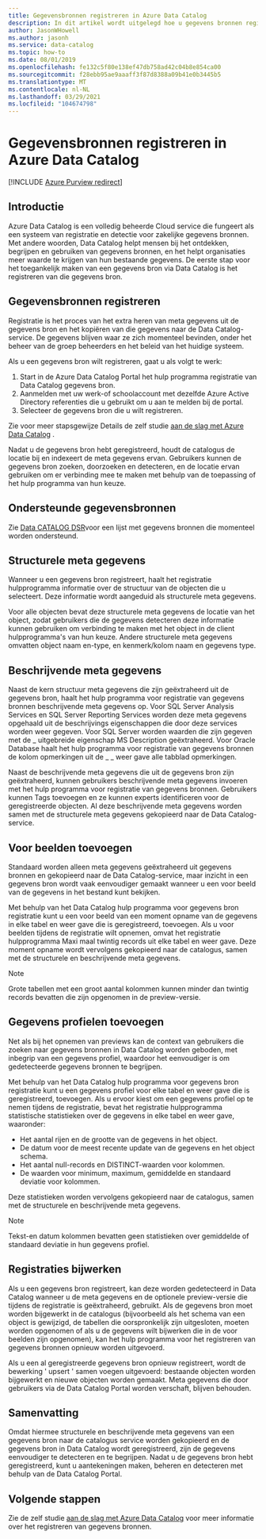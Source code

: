 ```yaml
---
title: Gegevensbronnen registreren in Azure Data Catalog
description: In dit artikel wordt uitgelegd hoe u gegevens bronnen registreert in Azure Data Catalog, met inbegrip van de velden voor meta gegevens die zijn geëxtraheerd tijdens de registratie.
author: JasonWHowell
ms.author: jasonh
ms.service: data-catalog
ms.topic: how-to
ms.date: 08/01/2019
ms.openlocfilehash: fe132c5f80e138ef47db758ad42c04b8e854ca00
ms.sourcegitcommit: f28ebb95ae9aaaff3f87d8388a09b41e0b3445b5
ms.translationtype: MT
ms.contentlocale: nl-NL
ms.lasthandoff: 03/29/2021
ms.locfileid: "104674798"
---
```

# <a name="register-data-sources-in-azure-data-catalog"></a>Gegevensbronnen registreren in Azure Data Catalog

[!INCLUDE [Azure Purview redirect](../../includes/data-catalog-use-purview.md)]

## <a name="introduction"></a>Introductie
Azure Data Catalog is een volledig beheerde Cloud service die fungeert als een systeem van registratie en detectie voor zakelijke gegevens bronnen. Met andere woorden, Data Catalog helpt mensen bij het ontdekken, begrijpen en gebruiken van gegevens bronnen, en het helpt organisaties meer waarde te krijgen van hun bestaande gegevens. De eerste stap voor het toegankelijk maken van een gegevens bron via Data Catalog is het registreren van die gegevens bron.

## <a name="register-data-sources"></a>Gegevensbronnen registreren
Registratie is het proces van het extra heren van meta gegevens uit de gegevens bron en het kopiëren van die gegevens naar de Data Catalog-service. De gegevens blijven waar ze zich momenteel bevinden, onder het beheer van de groep beheerders en het beleid van het huidige systeem.

Als u een gegevens bron wilt registreren, gaat u als volgt te werk:
1. Start in de Azure Data Catalog Portal het hulp programma registratie van Data Catalog gegevens bron. 
2. Aanmelden met uw werk-of schoolaccount met dezelfde Azure Active Directory referenties die u gebruikt om u aan te melden bij de portal.
3. Selecteer de gegevens bron die u wilt registreren.

Zie voor meer stapsgewijze Details de zelf studie [aan de slag met Azure Data Catalog](data-catalog-get-started.md) .

Nadat u de gegevens bron hebt geregistreerd, houdt de catalogus de locatie bij en indexeert de meta gegevens ervan. Gebruikers kunnen de gegevens bron zoeken, doorzoeken en detecteren, en de locatie ervan gebruiken om er verbinding mee te maken met behulp van de toepassing of het hulp programma van hun keuze.

## <a name="supported-data-sources"></a>Ondersteunde gegevensbronnen
Zie [Data CATALOG DSR](data-catalog-dsr.md)voor een lijst met gegevens bronnen die momenteel worden ondersteund.

## <a name="structural-metadata"></a>Structurele meta gegevens
Wanneer u een gegevens bron registreert, haalt het registratie hulpprogramma informatie over de structuur van de objecten die u selecteert. Deze informatie wordt aangeduid als structurele meta gegevens.

Voor alle objecten bevat deze structurele meta gegevens de locatie van het object, zodat gebruikers die de gegevens detecteren deze informatie kunnen gebruiken om verbinding te maken met het object in de client hulpprogramma's van hun keuze. Andere structurele meta gegevens omvatten object naam en-type, en kenmerk/kolom naam en gegevens type.

## <a name="descriptive-metadata"></a>Beschrijvende meta gegevens
Naast de kern structuur meta gegevens die zijn geëxtraheerd uit de gegevens bron, haalt het hulp programma voor registratie van gegevens bronnen beschrijvende meta gegevens op. Voor SQL Server Analysis Services en SQL Server Reporting Services worden deze meta gegevens opgehaald uit de beschrijvings eigenschappen die door deze services worden weer gegeven. Voor SQL Server worden waarden die zijn gegeven met de \_ uitgebreide eigenschap MS Description geëxtraheerd. Voor Oracle Database haalt het hulp programma voor registratie van gegevens bronnen de kolom opmerkingen uit de \_ \_ weer gave alle tabblad opmerkingen.

Naast de beschrijvende meta gegevens die uit de gegevens bron zijn geëxtraheerd, kunnen gebruikers beschrijvende meta gegevens invoeren met het hulp programma voor registratie van gegevens bronnen. Gebruikers kunnen Tags toevoegen en ze kunnen experts identificeren voor de geregistreerde objecten. Al deze beschrijvende meta gegevens worden samen met de structurele meta gegevens gekopieerd naar de Data Catalog-service.

## <a name="include-previews"></a>Voor beelden toevoegen
Standaard worden alleen meta gegevens geëxtraheerd uit gegevens bronnen en gekopieerd naar de Data Catalog-service, maar inzicht in een gegevens bron wordt vaak eenvoudiger gemaakt wanneer u een voor beeld van de gegevens in het bestand kunt bekijken.

Met behulp van het Data Catalog hulp programma voor gegevens bron registratie kunt u een voor beeld van een moment opname van de gegevens in elke tabel en weer gave die is geregistreerd, toevoegen. Als u voor beelden tijdens de registratie wilt opnemen, omvat het registratie hulpprogramma Maxi maal twintig records uit elke tabel en weer gave. Deze moment opname wordt vervolgens gekopieerd naar de catalogus, samen met de structurele en beschrijvende meta gegevens.

> [!NOTE]
> Grote tabellen met een groot aantal kolommen kunnen minder dan twintig records bevatten die zijn opgenomen in de preview-versie.
>
>

## <a name="include-data-profiles"></a>Gegevens profielen toevoegen
Net als bij het opnemen van previews kan de context van gebruikers die zoeken naar gegevens bronnen in Data Catalog worden geboden, met inbegrip van een gegevens profiel, waardoor het eenvoudiger is om gedetecteerde gegevens bronnen te begrijpen.

Met behulp van het Data Catalog hulp programma voor gegevens bron registratie kunt u een gegevens profiel voor elke tabel en weer gave die is geregistreerd, toevoegen. Als u ervoor kiest om een gegevens profiel op te nemen tijdens de registratie, bevat het registratie hulpprogramma statistische statistieken over de gegevens in elke tabel en weer gave, waaronder:

* Het aantal rijen en de grootte van de gegevens in het object.
* De datum voor de meest recente update van de gegevens en het object schema.
* Het aantal null-records en DISTINCT-waarden voor kolommen.
* De waarden voor minimum, maximum, gemiddelde en standaard deviatie voor kolommen.

Deze statistieken worden vervolgens gekopieerd naar de catalogus, samen met de structurele en beschrijvende meta gegevens.

> [!NOTE]
> Tekst-en datum kolommen bevatten geen statistieken over gemiddelde of standaard deviatie in hun gegevens profiel.
>
>

## <a name="update-registrations"></a>Registraties bijwerken
Als u een gegevens bron registreert, kan deze worden gedetecteerd in Data Catalog wanneer u de meta gegevens en de optionele preview-versie die tijdens de registratie is geëxtraheerd, gebruikt. Als de gegevens bron moet worden bijgewerkt in de catalogus (bijvoorbeeld als het schema van een object is gewijzigd, de tabellen die oorspronkelijk zijn uitgesloten, moeten worden opgenomen of als u de gegevens wilt bijwerken die in de voor beelden zijn opgenomen), kan het hulp programma voor het registreren van gegevens bronnen opnieuw worden uitgevoerd.

Als u een al geregistreerde gegevens bron opnieuw registreert, wordt de bewerking ' upsert ' samen voegen uitgevoerd: bestaande objecten worden bijgewerkt en nieuwe objecten worden gemaakt. Meta gegevens die door gebruikers via de Data Catalog Portal worden verschaft, blijven behouden.

## <a name="summary"></a>Samenvatting
Omdat hiermee structurele en beschrijvende meta gegevens van een gegevens bron naar de catalogus service worden gekopieerd en de gegevens bron in Data Catalog wordt geregistreerd, zijn de gegevens eenvoudiger te detecteren en te begrijpen. Nadat u de gegevens bron hebt geregistreerd, kunt u aantekeningen maken, beheren en detecteren met behulp van de Data Catalog Portal.

## <a name="next-steps"></a>Volgende stappen
Zie de zelf studie [aan de slag met Azure Data Catalog](data-catalog-get-started.md) voor meer informatie over het registreren van gegevens bronnen.
